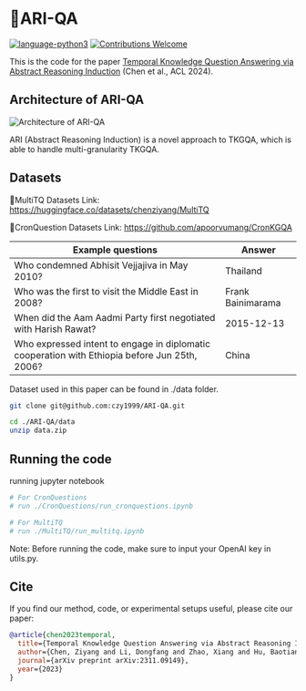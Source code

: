 # 🎉ARI-QA

[![language-python3](https://img.shields.io/badge/Language-Python3-blue.svg?style=flat-square)](https://www.python.org/)
[![Contributions Welcome](https://img.shields.io/badge/Contributions-Welcome-brightgreen.svg?style=flat-square)](https://github.com/czy1999/MultiTQ/issues)

This is the code for the paper [Temporal Knowledge Question Answering via Abstract Reasoning Induction](https://arxiv.org/pdf/2311.09149) (Chen et al., ACL 2024).

## Architecture of ARI-QA
![Architecture of ARI-QA](https://s21.ax1x.com/2024/07/23/pkHCT58.png)

ARI (Abstract Reasoning Induction) is a novel approach to TKGQA, which is able to handle multi-granularity TKGQA.

## Datasets

🤗MultiTQ Datasets Link: https://huggingface.co/datasets/chenziyang/MultiTQ

🤗CronQuestion Datasets Link: https://github.com/apoorvumang/CronKGQA

|Example questions|	Answer|
|  ----  | ----  |
|Who condemned Abhisit Vejjajiva in May 2010?	|Thailand
|Who was the first to visit the Middle East in 2008?	|Frank Bainimarama|
|When did the Aam Aadmi Party first negotiated with Harish Rawat?|	2015-12-13|
|Who expressed intent to engage in diplomatic cooperation with Ethiopia before Jun 25th, 2006?	|China|



Dataset used in this paper can be found in ./data folder. 

```bash
git clone git@github.com:czy1999/ARI-QA.git

cd ./ARI-QA/data
unzip data.zip
```



## Running the code
 running jupyter notebook
```bash
# For CronQuestions
# run ./CronQuestions/run_cronquestions.ipynb

# For MultiTQ
# run ./MultiTQ/run_multitq.ipynb
 ```
 Note: Before running the code, make sure to input your OpenAI key in utils.py.

## Cite

If you find our method, code, or experimental setups useful, please cite our paper:


```bibtex
@article{chen2023temporal,
  title={Temporal Knowledge Question Answering via Abstract Reasoning Induction},
  author={Chen, Ziyang and Li, Dongfang and Zhao, Xiang and Hu, Baotian and Zhang, Min},
  journal={arXiv preprint arXiv:2311.09149},
  year={2023}
}
```


